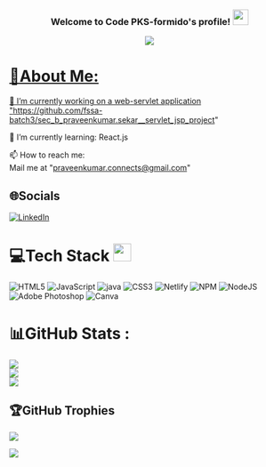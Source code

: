 <h3 align="center">
  Welcome to Code PKS-formido's profile!
  <img src="https://media.giphy.com/media/hvRJCLFzcasrR4ia7z/giphy.gif" width="28">
</h3>
<p align="center">
  <a href="https://github.com/CodeWhiteWeb/CodeWhiteWeb"><img src="https://readme-typing-svg.herokuapp.com?color=%2336BCF7&center=true&vCenter=true&lines=Hi+%2C+welcome+to+my+Github+page;Web+Dev></a>
</p>

---
<div align="center">
  
# 💫About Me:
🔭 I’m currently working on a web-servlet application "https://github.com/fssa-batch3/sec_b_praveenkumar.sekar__servlet_jsp_project"
  
🌱 I’m currently learning: React.js

📫 How to reach me:  
Mail me at "praveenkumar.connects@gmail.com"


## 🌐Socials
[![LinkedIn](https://img.shields.io/badge/LinkedIn-0077B5?style=for-the-badge&logo=linkedin&logoColor=white)](https://www.linkedin.com/in/praveen-kumar-a6274b24a/)

# 💻Tech Stack <img src = "https://media2.giphy.com/media/QssGEmpkyEOhBCb7e1/giphy.gif?cid=ecf05e47a0n3gi1bfqntqmob8g9aid1oyj2wr3ds3mg700bl&rid=giphy.gif" width = 32px> 
![HTML5](https://img.shields.io/badge/html5-%23E34F26.svg?style=for-the-badge&logo=html5&logoColor=white) ![JavaScript](https://img.shields.io/badge/javascript-%23323330.svg?style=for-the-badge&logo=javascript&logoColor=%23F7DF1E) ![java](https://img.shields.io/badge/Java-ED8B00?style=for-the-badge&logo=openjdk&logoColor=white) ![CSS3](https://img.shields.io/badge/css3-%231572B6.svg?style=for-the-badge&logo=css3&logoColor=white) ![Netlify](https://img.shields.io/badge/netlify-%23000000.svg?style=for-the-badge&logo=netlify&logoColor=#00C7B7)  ![NPM](https://img.shields.io/badge/NPM-%23000000.svg?style=for-the-badge&logo=npm&logoColor=white) ![NodeJS](https://img.shields.io/badge/node.js-6DA55F?style=for-the-badge&logo=node.js&logoColor=white) ![Adobe Photoshop](https://img.shields.io/badge/adobephotoshop-%2331A8FF.svg?style=for-the-badge&logo=adobephotoshop&logoColor=white) ![Canva](https://img.shields.io/badge/Canva-%2300C4CC.svg?style=for-the-badge&logo=Canva&logoColor=white)

# 📊GitHub Stats :
![](https://github-readme-stats.vercel.app/api?username=PKS-formido&theme=radical&hide_border=false&include_all_commits=false&count_private=false)<br/>
![](https://github-readme-streak-stats.herokuapp.com/?user=PKS-formido&theme=radical&hide_border=false)<br/>
![](https://github-readme-stats.vercel.app/api/top-langs/?username=PKS-formido&theme=radical&hide_border=false&include_all_commits=false&count_private=false&layout=compact)

## 🏆GitHub Trophies
![](https://github-profile-trophy.vercel.app/?username=PKS-formido&theme=discord&no-frame=false&no-bg=false&margin-w=4)

![](https://komarev.com/ghpvc/?username=PKS-formido&label=Visitors+Count&color=brightgreen)
</div>
